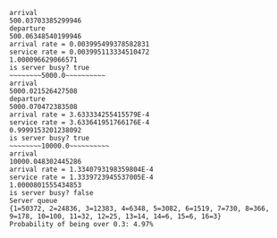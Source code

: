 ~~~~~~~~500.0~~~~~~~~~~
arrival
500.03703385299946
departure
500.06348540199946
arrival rate = 0.003995499378582831
service rate = 0.003995113334510472
1.000096629066571
is server busy? true
~~~~~~~~5000.0~~~~~~~~~~
arrival
5000.021526427508
departure
5000.070472383508
arrival rate = 3.633334255415579E-4
service rate = 3.633641951766176E-4
0.9999153201238092
is server busy? true
~~~~~~~~10000.0~~~~~~~~~~
arrival
10000.048302445286
arrival rate = 1.3340793198359804E-4
service rate = 1.3339723945537005E-4
1.0000801555434853
is server busy? false
Server queue
{1=50372, 2=24836, 3=12383, 4=6348, 5=3082, 6=1519, 7=730, 8=366, 9=178, 10=100, 11=32, 12=25, 13=14, 14=6, 15=6, 16=3}
Probability of being over 0.3: 4.97%

